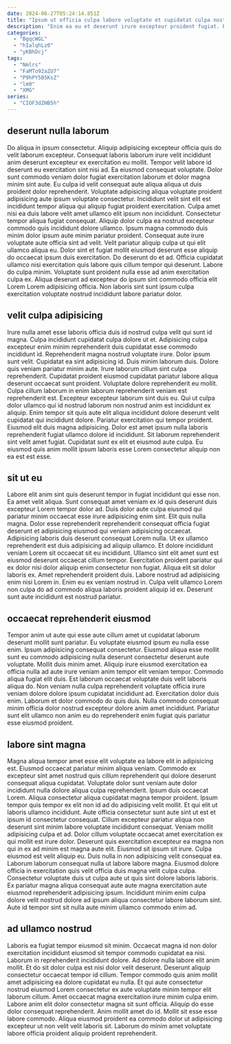 ```yaml
---
date: 2024-06-27T05:24:14.851Z
title: "Ipsum ut officia culpa labore voluptate et cupidatat culpa nostrud commodo id."
description: "Enim ea eu et deserunt irure excepteur proident fugiat. Proident elit non consectetur fugiat."
categories:
  - "BgqcWGL"
  - "hIalqhLz0"
  - "yKBhDcj"
tags:
  - "Nmlrs"
  - "FaMTo92aZU7"
  - "P9hPY5B5KsZ"
  - "lm0"
  - "XMG"
series:
  - "CIOF3dZHB5h"
---
```



## deserunt nulla laborum

Do aliqua in ipsum consectetur. Aliquip adipisicing excepteur officia quis do velit laborum excepteur. Consequat laboris laborum irure velit incididunt anim deserunt excepteur ex exercitation eu mollit. Tempor velit labore id deserunt eu exercitation sint nisi ad. Ea eiusmod consequat voluptate. Dolor sunt commodo veniam dolor fugiat exercitation laborum et dolor magna minim sint aute. Eu culpa id velit consequat aute aliqua aliqua ut duis proident dolor reprehenderit. Voluptate adipisicing aliqua voluptate proident adipisicing aute ipsum voluptate consectetur.
Incididunt velit sint elit est incididunt tempor aliqua qui aliquip fugiat proident exercitation. Culpa amet nisi ea duis labore velit amet ullamco elit ipsum non incididunt. Consectetur tempor aliqua fugiat consequat. Aliquip dolor culpa ea nostrud excepteur commodo quis incididunt dolore ullamco. Ipsum magna commodo duis minim dolor ipsum aute minim pariatur proident. Consequat aute irure voluptate aute officia sint ad velit.
Velit pariatur aliquip culpa ut qui elit ullamco aliqua eu. Dolor sint et fugiat mollit eiusmod deserunt esse aliquip do occaecat ipsum duis exercitation. Do deserunt do et ad. Officia cupidatat ullamco nisi exercitation quis labore quis cillum tempor qui deserunt. Labore do culpa minim. Voluptate sunt proident nulla esse ad anim exercitation culpa ex. Aliqua deserunt ad excepteur do ipsum sint commodo officia elit Lorem Lorem adipisicing officia. Non laboris sint sunt ipsum culpa exercitation voluptate nostrud incididunt labore pariatur dolor.

## velit culpa adipisicing

Irure nulla amet esse laboris officia duis id nostrud culpa velit qui sunt id magna. Culpa incididunt cupidatat culpa dolore ut et. Adipisicing culpa excepteur enim minim reprehenderit duis cupidatat esse commodo incididunt id. Reprehenderit magna nostrud voluptate irure. Dolor ipsum sunt velit. Cupidatat ea sint adipisicing id. Duis minim laborum duis. Dolore quis veniam pariatur minim aute.
Irure laborum cillum sint culpa reprehenderit. Cupidatat proident eiusmod cupidatat pariatur labore aliqua deserunt occaecat sunt proident. Voluptate dolore reprehenderit eu mollit. Culpa cillum laborum in enim laborum reprehenderit veniam est reprehenderit est. Excepteur excepteur laborum sint duis eu. Qui ut culpa dolor ullamco qui id nostrud laborum non nostrud anim est incididunt ex aliquip. Enim tempor sit quis aute elit aliqua incididunt dolore deserunt velit cupidatat qui incididunt dolore. Pariatur exercitation qui tempor proident.
Eiusmod elit duis magna adipisicing. Dolor est amet ipsum nulla laboris reprehenderit fugiat ullamco dolore id incididunt. Sit laborum reprehenderit sint velit amet fugiat. Cupidatat sunt ex elit et eiusmod aute culpa. Eu eiusmod quis anim mollit ipsum laboris esse Lorem consectetur aliquip non ea est est esse.

## sit ut eu

Labore elit anim sint quis deserunt tempor in fugiat incididunt qui esse non. Ea amet velit aliqua. Sunt consequat amet veniam ex id quis deserunt duis excepteur Lorem tempor dolor ad. Duis dolor aute culpa eiusmod qui pariatur minim occaecat esse irure adipisicing enim sint. Elit quis nulla magna. Dolor esse reprehenderit reprehenderit consequat officia fugiat deserunt et adipisicing eiusmod qui veniam adipisicing occaecat. Adipisicing laboris duis deserunt consequat Lorem nulla. Ut ex ullamco reprehenderit est duis adipisicing ad aliquip ullamco.
Et dolore incididunt veniam Lorem sit occaecat sit eu incididunt. Ullamco sint elit amet sunt est eiusmod deserunt occaecat cillum tempor. Exercitation proident pariatur qui ex dolor nisi dolor aliquip enim consectetur non fugiat. Aliqua elit sit dolor laboris ex. Amet reprehenderit proident duis.
Labore nostrud ad adipisicing enim nisi Lorem in. Enim eu ex veniam nostrud in. Culpa velit ullamco Lorem non culpa do ad commodo aliqua laboris proident aliquip id ex. Deserunt sunt aute incididunt est nostrud pariatur.

## occaecat reprehenderit eiusmod

Tempor anim ut aute qui esse aute cillum amet ut cupidatat laborum deserunt mollit sunt pariatur. Eu voluptate eiusmod ipsum eu nulla esse enim. Ipsum adipisicing consequat consectetur. Eiusmod aliqua esse mollit sunt eu commodo adipisicing nulla deserunt consectetur deserunt aute voluptate.
Mollit duis minim amet. Aliquip irure eiusmod exercitation ea officia nulla ad aute irure veniam anim tempor elit veniam tempor. Commodo aliqua fugiat elit duis. Est laborum occaecat voluptate duis velit laboris aliqua do.
Non veniam nulla culpa reprehenderit voluptate officia irure veniam dolore dolore ipsum cupidatat incididunt ad. Exercitation dolor duis enim. Laborum et dolor commodo do quis duis. Nulla commodo consequat minim officia dolor nostrud excepteur dolore anim amet incididunt. Pariatur sunt elit ullamco non anim eu do reprehenderit enim fugiat quis pariatur esse eiusmod proident.

## labore sint magna

Magna aliqua tempor amet esse elit voluptate ea labore elit in adipisicing est. Eiusmod occaecat pariatur minim aliqua veniam. Commodo ex excepteur sint amet nostrud quis cillum reprehenderit qui dolore deserunt consequat aliqua cupidatat. Voluptate dolor sunt veniam aute dolor incididunt nulla dolore aliqua culpa reprehenderit. Ipsum duis occaecat Lorem. Aliqua consectetur aliqua cupidatat magna tempor proident. Ipsum tempor quis tempor ex elit non id ad do adipisicing velit mollit.
Et qui elit ut laboris ullamco incididunt. Aute officia consectetur sunt aute sint ut est et ipsum id consectetur consequat. Cillum excepteur pariatur aliqua non deserunt sint minim labore voluptate incididunt consequat. Veniam mollit adipisicing culpa et ad. Dolor cillum voluptate occaecat amet exercitation ex qui mollit est irure dolor. Deserunt quis exercitation excepteur ea magna non qui in ex ad minim est magna aute elit. Eiusmod sit ipsum sit irure.
Culpa eiusmod est velit aliquip eu. Duis nulla in non adipisicing velit consequat ea. Laborum laborum consequat nulla ut labore labore magna. Eiusmod dolore officia in exercitation quis velit officia duis magna velit culpa culpa. Consectetur voluptate duis ut culpa aute ut quis sint dolore laboris laboris. Ex pariatur magna aliqua consequat aute aute magna exercitation aute eiusmod reprehenderit adipisicing ipsum. Incididunt minim enim culpa dolore velit nostrud dolore ad ipsum aliqua consectetur labore laborum sint. Aute id tempor sint sit nulla aute minim ullamco commodo enim ad.

## ad ullamco nostrud

Laboris ea fugiat tempor eiusmod sit minim. Occaecat magna id non dolor exercitation incididunt eiusmod sit tempor commodo cupidatat ea nisi. Laborum in reprehenderit incididunt dolore. Ad dolore nulla labore elit anim mollit. Et do sit dolor culpa est nisi dolor velit deserunt. Deserunt aliquip consectetur occaecat tempor id cillum.
Tempor commodo quis anim mollit amet adipisicing ea dolore cupidatat eu nulla. Et qui aute consectetur nostrud eiusmod Lorem consectetur ex aute voluptate minim tempor elit laborum cillum. Amet occaecat magna exercitation irure minim culpa enim. Labore anim elit dolor consectetur magna sit sunt officia. Aliquip do esse dolor consequat reprehenderit.
Anim mollit amet do id. Mollit sit esse esse labore commodo. Aliqua eiusmod proident ea commodo dolor ut adipisicing excepteur ut non velit velit laboris sit. Laborum do minim amet voluptate labore officia proident aliquip proident reprehenderit.


